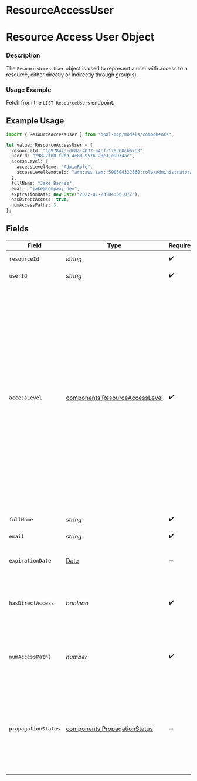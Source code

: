 # ResourceAccessUser

# Resource Access User Object
### Description
The `ResourceAccessUser` object is used to represent a user with access to a resource, either directly or indirectly through group(s).

### Usage Example
Fetch from the `LIST ResourceUsers` endpoint.

## Example Usage

```typescript
import { ResourceAccessUser } from "opal-mcp/models/components";

let value: ResourceAccessUser = {
  resourceId: "1b978423-db0a-4037-a4cf-f79c60cb67b3",
  userId: "29827fb8-f2dd-4e80-9576-28e31e9934ac",
  accessLevel: {
    accessLevelName: "AdminRole",
    accessLevelRemoteId: "arn:aws:iam::590304332660:role/AdministratorAccess",
  },
  fullName: "Jake Barnes",
  email: "jake@company.dev",
  expirationDate: new Date("2022-01-23T04:56:07Z"),
  hasDirectAccess: true,
  numAccessPaths: 3,
};
```

## Fields

| Field                                                                                                                                                                                                                                                                                                                                                          | Type                                                                                                                                                                                                                                                                                                                                                           | Required                                                                                                                                                                                                                                                                                                                                                       | Description                                                                                                                                                                                                                                                                                                                                                    | Example                                                                                                                                                                                                                                                                                                                                                        |
| -------------------------------------------------------------------------------------------------------------------------------------------------------------------------------------------------------------------------------------------------------------------------------------------------------------------------------------------------------------- | -------------------------------------------------------------------------------------------------------------------------------------------------------------------------------------------------------------------------------------------------------------------------------------------------------------------------------------------------------------- | -------------------------------------------------------------------------------------------------------------------------------------------------------------------------------------------------------------------------------------------------------------------------------------------------------------------------------------------------------------- | -------------------------------------------------------------------------------------------------------------------------------------------------------------------------------------------------------------------------------------------------------------------------------------------------------------------------------------------------------------- | -------------------------------------------------------------------------------------------------------------------------------------------------------------------------------------------------------------------------------------------------------------------------------------------------------------------------------------------------------------- |
| `resourceId`                                                                                                                                                                                                                                                                                                                                                   | *string*                                                                                                                                                                                                                                                                                                                                                       | :heavy_check_mark:                                                                                                                                                                                                                                                                                                                                             | The ID of the resource.                                                                                                                                                                                                                                                                                                                                        | 1b978423-db0a-4037-a4cf-f79c60cb67b3                                                                                                                                                                                                                                                                                                                           |
| `userId`                                                                                                                                                                                                                                                                                                                                                       | *string*                                                                                                                                                                                                                                                                                                                                                       | :heavy_check_mark:                                                                                                                                                                                                                                                                                                                                             | The ID of the user.                                                                                                                                                                                                                                                                                                                                            | 29827fb8-f2dd-4e80-9576-28e31e9934ac                                                                                                                                                                                                                                                                                                                           |
| `accessLevel`                                                                                                                                                                                                                                                                                                                                                  | [components.ResourceAccessLevel](../../models/components/resourceaccesslevel.md)                                                                                                                                                                                                                                                                               | :heavy_check_mark:                                                                                                                                                                                                                                                                                                                                             | # Access Level Object<br/>### Description<br/>The `AccessLevel` object is used to represent the level of access that a principal has. The "default" access<br/>level is a `AccessLevel` object whose fields are all empty strings.<br/><br/>### Usage Example<br/>View the `AccessLevel` of a resource/user or resource/group pair to see the level of access granted to the resource. | {<br/>"access_level_name": "AdminRole",<br/>"access_level_remote_id": "arn:aws:iam::590304332660:role/AdministratorAccess"<br/>}                                                                                                                                                                                                                               |
| `fullName`                                                                                                                                                                                                                                                                                                                                                     | *string*                                                                                                                                                                                                                                                                                                                                                       | :heavy_check_mark:                                                                                                                                                                                                                                                                                                                                             | The user's full name.                                                                                                                                                                                                                                                                                                                                          | Jake Barnes                                                                                                                                                                                                                                                                                                                                                    |
| `email`                                                                                                                                                                                                                                                                                                                                                        | *string*                                                                                                                                                                                                                                                                                                                                                       | :heavy_check_mark:                                                                                                                                                                                                                                                                                                                                             | The user's email.                                                                                                                                                                                                                                                                                                                                              | jake@company.dev                                                                                                                                                                                                                                                                                                                                               |
| `expirationDate`                                                                                                                                                                                                                                                                                                                                               | [Date](https://developer.mozilla.org/en-US/docs/Web/JavaScript/Reference/Global_Objects/Date)                                                                                                                                                                                                                                                                  | :heavy_minus_sign:                                                                                                                                                                                                                                                                                                                                             | The day and time the user's access will expire.                                                                                                                                                                                                                                                                                                                | 2022-01-23 04:56:07 +0000 UTC                                                                                                                                                                                                                                                                                                                                  |
| `hasDirectAccess`                                                                                                                                                                                                                                                                                                                                              | *boolean*                                                                                                                                                                                                                                                                                                                                                      | :heavy_check_mark:                                                                                                                                                                                                                                                                                                                                             | The user has direct access to this resources (vs. indirectly, like through a group).                                                                                                                                                                                                                                                                           | true                                                                                                                                                                                                                                                                                                                                                           |
| `numAccessPaths`                                                                                                                                                                                                                                                                                                                                               | *number*                                                                                                                                                                                                                                                                                                                                                       | :heavy_check_mark:                                                                                                                                                                                                                                                                                                                                             | The number of ways in which the user has access through this resource (directly and indirectly).                                                                                                                                                                                                                                                               | 3                                                                                                                                                                                                                                                                                                                                                              |
| `propagationStatus`                                                                                                                                                                                                                                                                                                                                            | [components.PropagationStatus](../../models/components/propagationstatus.md)                                                                                                                                                                                                                                                                                   | :heavy_minus_sign:                                                                                                                                                                                                                                                                                                                                             | The state of whether the push action was propagated to the remote system. If this is null, the access was synced from the remote system.                                                                                                                                                                                                                       |                                                                                                                                                                                                                                                                                                                                                                |